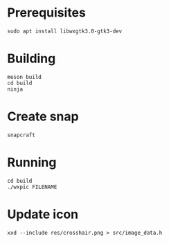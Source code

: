 # Prerequisites

	sudo apt install libwxgtk3.0-gtk3-dev

# Building

	meson build
	cd build
	ninja

# Create snap

	snapcraft

# Running

	cd build
	./wxpic FILENAME

# Update icon

	xxd --include res/crosshair.png > src/image_data.h
